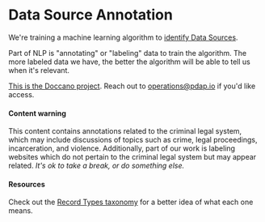 # Data Source Annotation

We're training a machine learning algorithm to [identify Data Sources](https://github.com/Police-Data-Accessibility-Project/data-source-identification).

Part of NLP is "annotating" or "labeling" data to train the algorithm. The more labeled data we have, the better the algorithm will be able to tell us when it's relevant.

[This is the Doccano project](http://35.90.222.49:8000/projects/1). Reach out to [operations@pdap.io](mailto:operations@pdap.io) if you'd like access.

#### Content warning

This content contains annotations related to the criminal legal system, which may include discussions of topics such as crime, legal proceedings, incarceration, and violence. Additionally, part of our work is labeling websites which do not pertain to the criminal legal system but may appear related. _It's ok to take a break, or do something else._

#### Resources

Check out the [Record Types taxonomy](data-dictionaries/record-types-taxonomy.md) for a better idea of what each one means.
